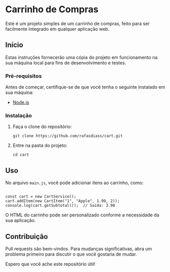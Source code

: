 <h1>Carrinho de Compras</h1>
<p>Este é um projeto simples de um carrinho de compras, feito para ser facilmente integrado em qualquer aplicação web.</p>

<h2>Início</h2>
<p>Estas instruções fornecerão uma cópia do projeto em funcionamento na sua máquina local para fins de desenvolvimento e testes.</p>

<h3>Pré-requisitos</h3>
<p>Antes de começar, certifique-se de que você tenha o seguinte instalado em sua máquina:</p>
<ul>
  <li><a href="https://nodejs.org">Node.js</a></li>
</ul>

<h3>Instalação</h3>
<ol>
  <li>Faça o clone do repositório:</li>
  <pre><code>git clone https://github.com/rafasdiass/cart.git</code></pre>
  <li>Entre na pasta do projeto:</li>
  <pre><code>cd cart</code></pre>
</ol>

<h2>Uso</h2>
<p>No arquivo <code>main.js</code>, você pode adicionar itens ao carrinho, como:</p>

<pre><code>
const cart = new CartService();
cart.addItem(new CartItem("1", "Apple", 1.99, 2));
console.log(cart.getSubtotal());  // Saída: 3.98
</code></pre>

<p>O HTML do carrinho pode ser personalizado conforme a necessidade da sua aplicação.</p>

<h2>Contribuição</h2>
<p>Pull requests são bem-vindos. Para mudanças significativas, abra um problema primeiro para discutir o que você gostaria de mudar.</p>

<p>Espero que você ache este repositório útil!</p>
